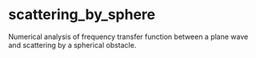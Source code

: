 # scattering_by_sphere
Numerical analysis of frequency transfer function between a plane wave and scattering by a spherical obstacle.
